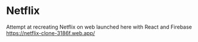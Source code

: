 # Netflix
Attempt at recreating Netflix on web
launched here with React and Firebase 
https://netflix-clone-3186f.web.app/ 
